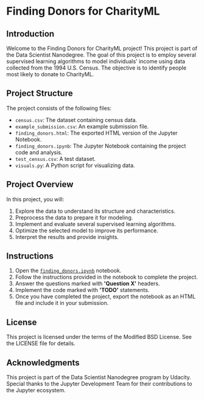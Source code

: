 # Finding Donors for CharityML

## Introduction

Welcome to the Finding Donors for CharityML project! This project is part of the Data Scientist Nanodegree. The goal of this project is to employ several supervised learning algorithms to model individuals' income using data collected from the 1994 U.S. Census. The objective is to identify people most likely to donate to CharityML.

## Project Structure

The project consists of the following files:

- `census.csv`: The dataset containing census data.
- `example_submission.csv`: An example submission file.
- `finding_donors.html`: The exported HTML version of the Jupyter Notebook.
- `finding_donors.ipynb`: The Jupyter Notebook containing the project code and analysis.
- `test_census.csv`: A test dataset.
- `visuals.py`: A Python script for visualizing data.

## Project Overview

In this project, you will:

1. Explore the data to understand its structure and characteristics.
2. Preprocess the data to prepare it for modeling.
3. Implement and evaluate several supervised learning algorithms.
4. Optimize the selected model to improve its performance.
5. Interpret the results and provide insights.

## Instructions

1. Open the [`finding_donors.ipynb`](finding_donors.ipynb ) notebook.
2. Follow the instructions provided in the notebook to complete the project.
3. Answer the questions marked with **'Question X'** headers.
4. Implement the code marked with **'TODO'** statements.
5. Once you have completed the project, export the notebook as an HTML file and include it in your submission.

## License

This project is licensed under the terms of the Modified BSD License. See the LICENSE file for details.

## Acknowledgments

This project is part of the Data Scientist Nanodegree program by Udacity. Special thanks to the Jupyter Development Team for their contributions to the Jupyter ecosystem.